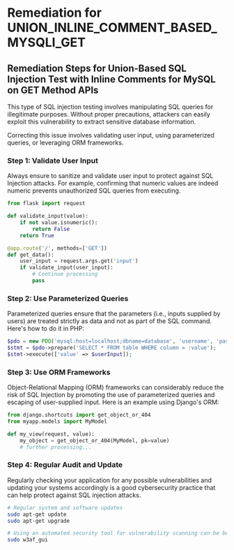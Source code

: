# Remediation for UNION_INLINE_COMMENT_BASED_MYSQLI_GET

## Remediation Steps for Union-Based SQL Injection Test with Inline Comments for MySQL on GET Method APIs

This type of SQL injection testing involves manipulating SQL queries for illegitimate purposes. Without proper precautions, attackers can easily exploit this vulnerability to extract sensitive database information.

Correcting this issue involves validating user input, using parameterized queries, or leveraging ORM frameworks.

### Step 1: Validate User Input

Always ensure to sanitize and validate user input to protect against SQL Injection attacks. For example, confirming that numeric values are indeed numeric prevents unauthorized SQL queries from executing.

```python
from flask import request

def validate_input(value):
    if not value.isnumeric():
        return False
    return True

@app.route('/', methods=['GET'])
def get_data():
    user_input = request.args.get('input')
    if validate_input(user_input):
        # Continue processing
        pass
```
### Step 2: Use Parameterized Queries

Parameterized queries ensure that the parameters (i.e., inputs supplied by users) are treated strictly as data and not as part of the SQL command. Here's how to do it in PHP:

```php
$pdo = new PDO('mysql:host=localhost;dbname=database', 'username', 'password');
$stmt = $pdo->prepare('SELECT * FROM table WHERE column = :value');
$stmt->execute(['value' => $userInput]);
```

### Step 3: Use ORM Frameworks

Object-Relational Mapping (ORM) frameworks can considerably reduce the risk of SQL Injection by promoting the use of parameterized queries and escaping of user-supplied input. Here is an example using Django's ORM:

```python
from django.shortcuts import get_object_or_404
from myapp.models import MyModel

def my_view(request, value):
    my_object = get_object_or_404(MyModel, pk=value)
    # further processing...
```

### Step 4: Regular Audit and Update

Regularly checking your application for any possible vulnerabilities and updating your systems accordingly is a good cybersecurity practice that can help protect against SQL injection attacks.

```bash
# Regular system and software updates
sudo apt-get update
sudo apt-get upgrade

# Using an automated security tool for vulnerability scanning can be beneficial
sudo w3af_gui
```